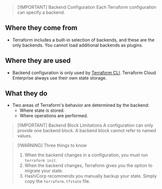 
> [!IMPORTANT] Backend Configuration
> Each Terraform configuration can specify a backend.

## Where they come from
- Terraform includes a built-in selection of backends, and these are the only backends. You cannot load additional backends as plugins.

## Where they are used
- Backend configuration is only used by [Terraform CLI](02-Terraform%20CLI.md). Terraform Cloud Enterprise always use their own state storage.

## What they do
- Two areas of Terraform's behavior are determined by the backend:
	- Where state is stored.
	- Where operations are performed.


> [!IMPORTANT] Backend Block Limitations
> A configuration can only provide one backend block.
> A backend block cannot refer to named values.



> [!WARNING] Three things to know
> 1. When the backend changes in a configuration, you must run `terraform init`.
> 2. When the backend changes, Terraform gives you the option to migrate your state.
> 3. HashiCorp recommends you manually backup your state. Simply copy the `terraform.tfstate` file.

